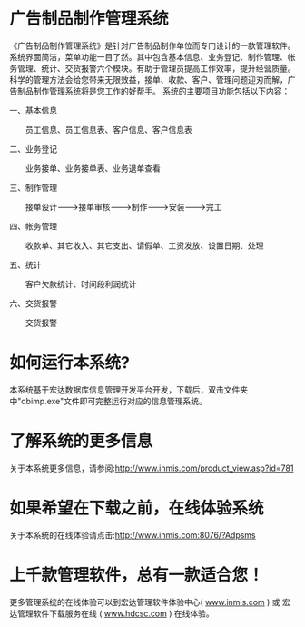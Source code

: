 # 广告制品制作管理系统

《广告制品制作管理系统》是针对广告制品制作单位而专门设计的一款管理软件。系统界面简洁，菜单功能一目了然。其中包含基本信息、业务登记、制作管理、帐务管理、统计、交货报警六个模块。有助于管理员提高工作效率，提升经营质量。科学的管理方法会给您带来无限效益，接单、收款、客户、管理问题迎刃而解，广告制品制作管理系统将是您工作的好帮手。
系统的主要项目功能包括以下内容：

一、基本信息

　　员工信息、员工信息表、客户信息、客户信息表

二、业务登记

　　业务接单、业务接单表、业务退单查看

三、制作管理

　　接单设计———>接单审核———>制作———>安装———>完工

四、帐务管理

　　收款单、其它收入、其它支出、请假单、工资发放、设置日期、处理

五、统计

　　客户欠款统计、时间段利润统计

六、交货报警

　　交货报警





# 如何运行本系统?

本系统基于宏达数据库信息管理开发平台开发，下载后，双击文件夹中"dbimp.exe"文件即可完整运行对应的信息管理系统。

# 了解系统的更多信息

关于本系统更多信息，请参阅:http://www.inmis.com/product_view.asp?id=781

# 如果希望在下载之前，在线体验系统

关于本系统的在线体验请点击:http://www.inmis.com:8076/?Adpsms

# 上千款管理软件，总有一款适合您！

更多管理系统的在线体验可以到宏达管理软件体验中心( www.inmis.com ) 或 宏达管理软件下载服务在线 ( www.hdcsc.com ) 在线体验。

